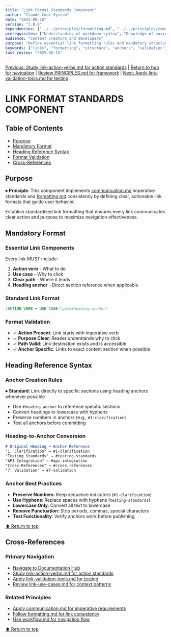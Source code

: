 ```yaml
---
title: "Link Format Standards Component"
author: "Claude Code System"
date: "2025-08-18"
version: "1.0.0"
dependencies: ["../../principles/formatting.md", "../../principles/communication.md"]
prerequisites: ["Understanding of markdown syntax", "Knowledge of navigation principles"]
audience: "Content creators and developers"
purpose: "Define essential link formatting rules and mandatory structure patterns"
keywords: ["links", "formatting", "structure", "anchors", "validation"]
last_review: "2025-08-18"
---
```


[Previous: Study link-action-verbs.md for action standards](link-action-verbs.md) | [Return to hub for navigation](../../index.md) | [Review PRINCIPLES.md for framework](../../PRINCIPLES.md) | [Next: Apply link-validation-tools.md for testing](link-validation-tools.md)

# LINK FORMAT STANDARDS COMPONENT

## Table of Contents
- [Purpose](#purpose)
- [Mandatory Format](#mandatory-format)
- [Heading Reference Syntax](#heading-reference-syntax)
- [Format Validation](#format-validation)
- [Cross-References](#cross-references)

## Purpose

⏺ **Principle**: This component implements [communication.md](../../principles/communication.md) imperative standards and [formatting.md](../../principles/formatting.md) consistency by defining clear, actionable link formats that guide user behavior.

Establish standardized link formatting that ensures every link communicates clear action and purpose to maximize navigation effectiveness.

## Mandatory Format

### Essential Link Components
Every link MUST include:
1. **Action verb** - What to do
2. **Use case** - Why to click
3. **Clear path** - Where it leads
4. **Heading anchor** - Direct section reference when applicable

### Standard Link Format
```markdown
[ACTION VERB + USE CASE](path#heading-anchor)
```

### Format Validation
- ✓ **Action Present**: Link starts with imperative verb
- ✓ **Purpose Clear**: Reader understands why to click
- ✓ **Path Valid**: Link destination exists and is accessible
- ✓ **Anchor Specific**: Links to exact content section when possible

## Heading Reference Syntax

### Anchor Creation Rules
⏺ **Standard**: Link directly to specific sections using heading anchors whenever possible
- Use `#heading-anchor` to reference specific sections
- Convert headings to lowercase with hyphens
- Preserve numbers in anchors (e.g., `#1-clarification`)
- Test all anchors before committing

### Heading-to-Anchor Conversion
```markdown
# Original Heading → Anchor Reference
"1. Clarification" → #1-clarification
"Testing Standards" → #testing-standards
"API Integration" → #api-integration
"Cross-References" → #cross-references
"7. Validation" → #7-validation
```

### Anchor Best Practices
- **Preserve Numbers**: Keep sequence indicators (`#1-clarification`)
- **Use Hyphens**: Replace spaces with hyphens (`testing-standards`)
- **Lowercase Only**: Convert all text to lowercase
- **Remove Punctuation**: Strip periods, commas, special characters
- **Test Functionality**: Verify anchors work before publishing

[⬆ Return to top](#link-format-standards-component)

## Cross-References

### Primary Navigation
- [Navigate to Documentation Hub](../../index.md)
- [Study link-action-verbs.md for action standards](link-action-verbs.md)
- [Apply link-validation-tools.md for testing](link-validation-tools.md)
- [Review link-use-cases.md for context patterns](link-use-cases.md)

### Related Principles
- [Apply communication.md for imperative requirements](../../principles/communication.md)
- [Follow formatting.md for link consistency](../../principles/formatting.md)
- [Use workflow.md for navigation flow](../../principles/workflow.md)

[⬆ Return to top](#link-format-standards-component)